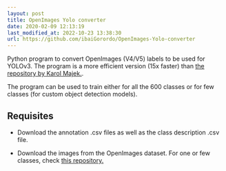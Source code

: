 ```yaml
---
layout: post
title: OpenImages Yolo converter
date: 2020-02-09 12:13:19 
last_modified_at: 2022-10-23 13:38:30 
url: https://github.com/ibaiGorordo/OpenImages-Yolo-converter
---
```

Python program to convert OpenImages (V4/V5) labels to be used for YOLOv3. The program is a more efficient version (15x faster) than [the repository by Karol Majek.](https://github.com/karolmajek/YoloV3-Open-Images-v4). 

The program can be used to train either for all the 600 classes or for few classes (for custom object detection models).

## Requisites
* Download the annotation .csv files as well as the class description .csv file.

* Download the images from the OpenImages dataset. For one or few classes, check [this repository.](https://github.com/EscVM/OIDv4_ToolKit)


